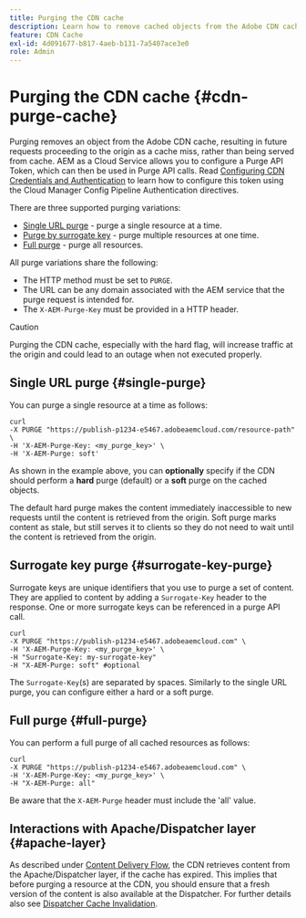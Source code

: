 ```yaml
---
title: Purging the CDN cache
description: Learn how to remove cached objects from the Adobe CDN cache by configuring the purge API Token which can then be used in API calls.
feature: CDN Cache
exl-id: 4d091677-b817-4aeb-b131-7a5407ace3e0
role: Admin
---
```

# Purging the CDN cache {#cdn-purge-cache}

Purging removes an object from the Adobe CDN cache, resulting in future requests proceeding to the origin as a cache miss, rather than being served from cache.
AEM as a Cloud Service allows you to configure a Purge API Token, which can then be used in Purge API calls. Read [Configuring CDN Credentials and Authentication](/help/implementing/dispatcher/cdn-credentials-authentication.md#purge-API-token) to learn how to configure this token using the Cloud Manager Config Pipeline Authentication directives.

There are three supported purging variations:

* [Single URL purge](#single-purge) - purge a single resource at a time.
* [Purge by surrogate key](#surrogate-key-purge) - purge multiple resources at one time.
* [Full purge](#full-purge) - purge all resources.

All purge variations share the following:

* The HTTP method must be set to `PURGE`.
* The URL can be any domain associated with the AEM service that the purge request is intended for.
* The `X-AEM-Purge-Key` must be provided in a HTTP header.

>[!CAUTION]
>Purging the CDN cache, especially with the hard flag, will increase traffic at the origin and could lead to an outage when not executed properly.

## Single URL purge {#single-purge}

You can purge a single resource at a time as follows:

```
curl
-X PURGE "https://publish-p1234-e5467.adobeaemcloud.com/resource-path" \
-H 'X-AEM-Purge-Key: <my_purge_key>' \
-H 'X-AEM-Purge: soft'
```

As shown in the example above, you can **optionally** specify if the CDN should perform a **hard** purge (default) or a **soft** purge on the cached objects.

The default hard purge makes the content immediately inaccessible to new requests until the content is retrieved from the origin. Soft purge marks content as stale, but still serves it to clients so they do not need to wait until the content is retrieved from the origin.

## Surrogate key purge {#surrogate-key-purge}

Surrogate keys are unique identifiers that you use to purge a set of content. They are applied to content by adding a `Surrogate-Key` header to the response. One or more surrogate keys can be referenced in a purge API call.  

```
curl
-X PURGE "https://publish-p1234-e5467.adobeaemcloud.com" \
-H 'X-AEM-Purge-Key: <my_purge_key>' \
-H "Surrogate-Key: my-surrogate-key"
-H "X-AEM-Purge: soft" #optional
```

The `Surrogate-Key`(s) are separated by spaces. Similarly to the single URL purge, you can configure either a hard or a soft purge.

## Full purge {#full-purge}

You can perform a full purge of all cached resources as follows:

```
curl
-X PURGE "https://publish-p1234-e5467.adobeaemcloud.com" \
-H 'X-AEM-Purge-Key: <my_purge_key>' \
-H "X-AEM-Purge: all"
```

Be aware that the `X-AEM-Purge` header must include the 'all' value.

## Interactions with Apache/Dispatcher layer {#apache-layer}

As described under [Content Delivery Flow](/help/implementing/dispatcher/overview.md), the CDN retrieves content from the Apache/Dispatcher layer, if the cache has expired. This implies that before purging a resource at the CDN, you should ensure that a fresh version of the content is also available at the Dispatcher. For further details also see [Dispatcher Cache Invalidation](/help/implementing/dispatcher/caching.md#disp).
